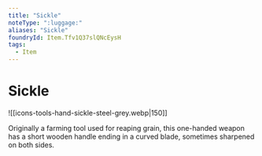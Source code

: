 ```yaml
---
title: "Sickle"
noteType: ":luggage:"
aliases: "Sickle"
foundryId: Item.Tfv1Q37slQNcEysH
tags:
  - Item
---
```


# Sickle
![[icons-tools-hand-sickle-steel-grey.webp|150]]

Originally a farming tool used for reaping grain, this one-handed weapon has a short wooden handle ending in a curved blade, sometimes sharpened on both sides.
